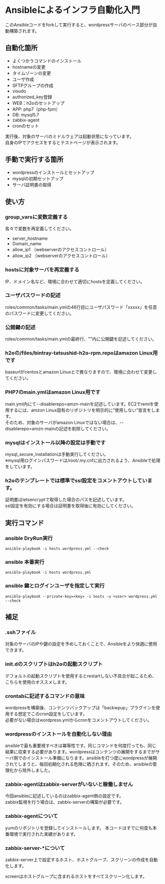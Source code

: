 # Ansibleによるインフラ自動化入門

このAnsibleコードをforkして実行すると、wordpressサーバのベース部分が自動構築されます。

## 自動化箇所
* よくつかうコマンドのインストール
* hostnameの変更
* タイムゾーンの変更
* ユーザ作成
* SFTPグループの作成
* visudo
* authorized_key登録
* WEB：h2oのセットアップ
* APP: php7（php-fpm）
* DB: mysql5.7
* zabbix-agent
* cronのセット

実行後、対象のサーバのミドルウェアは起動状態になっています。<br>
自身のIPでアクセスをするとテストページが表示されます。

## 手動で実行する箇所
* wordpressのインストールとセットアップ
* mysqlの初期セットアップ
* サーバ証明書の取得

## 使い方
### group_varsに変数定義する
各々で変数を再定義してください。
* server_hostname
* Domain_name
* allow_ip1 （webserverのアクセスコントロール）
* allow_ip2 （webserverのアクセスコントロール）

### hostsに対象サーバを再定義する
IP、ドメイン名など、環境に合わせて適切にhostsを定義してください。

### ユーザパスワードの記述
roles/common/tasks/main.ymlの46行目にユーザパスワード「xxxxx」を任意のパスワードに変更してください。

### 公開鍵の記述
roles/common/tasks/main.ymlの最終行、""内に公開鍵を記述してください。

### h2oの/files/bintray-tatsushid-h2o-rpm.repoはamazon Linux用です
baseurlがcentosとamazon Linuxとで異なりますので、環境に合わせて変更してください。

### PHP7のmain.ymlはamazon Linux用です
main.yml内にて--disablerepo=amzn-mainを記述しています。EC2でremiを使用するには、amzon Linux固有のリポジトリを明示的に”使用しない”宣言をします。<br>
そのため、対象のサーバがamazon Linuxではない場合は、--disablerepo=amzn-mainの記述を削除してください。

### mysqlはインストール以降の設定は手動です
mysql_secure_installationは手動実行してください。<br>
※mysql用ログインパスワードは/root/.my.cnfに出力されるよう、Ansibleで処理をしています。

### h2oのテンプレートでは標準でssl設定をコメントアウトしています。
証明書はletsencryptで取得した場合のパスを記述しています。<br>
ssl設定を有効にする場合は証明書を取得後に有効にしてください。


## 実行コマンド
### ansible DryRun実行
```
ansible-playbook -i hosts wordpress.yml --check
```

### ansible 本番実行
```
ansible-playbook -i hosts wordpress.yml
```

### ansible 鍵とログインユーザを指定して実行
```
ansible-playbook --private-key=<key> -i hosts -u <user> wordpress.yml --check
```

## 補足
### .sshファイル
対象のサーバのIPや鍵の設定を予めしておくことで、Ansibleをより快適に使用できます。

### init.dのスクリプトはh2oの起動スクリプト
デフォルトの起動スクリプトを使用するとrestartしない不具合が起こるため、こちらを使用のオススメします。

### crontabに記述するコマンドの意味
wordpressを構築後、コンテンツバックアップは「backwpup」プラグインを使用する想定でこのcron設定をしています。<br>
必要がない場合はwordpress.ymlからcronをコメントアウトしてください。

### wordpressのインストールを自動化しない理由
ansibleで最も重要視すべきは冪等性です。同じコマンドを何度打っても、同じ結果に収束する必要があります。wordpressはコンテンツの展開をするまでがサーバ側でのインストール準備になります。ansibleを打つ度にwordpressが展開されてしまうと、毎回初期化される危険に晒されます。そのため、ansibleの管理化から除外しました。

### zabbix-agentはzabbix-serverがいないと稼働しません
今回ansibleに記述しているのはzabbix-agent側の設定です。<br>
zabbix監視を行う場合は、zabbix-serverの構築が必要です。

### zabbix-agentについて
yumのリポジトリを登録してインストールします。
本コードはすでに何度も本番環境で実行された実績があります。

### zabbix-server-*について
zabbix-server上で設定するホスト、ホストグループ、スクリーンの作成を自動化します。

screenはホストグループに含まれるホストをすべてスクリーン化します。

